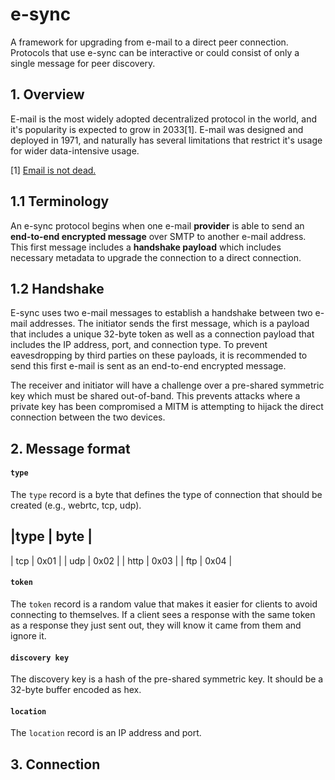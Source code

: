 # e-sync

A framework for upgrading from e-mail to a direct peer connection. Protocols that use e-sync can be interactive or could consist of only a single message for peer discovery.

## 1. Overview

E-mail is the most widely adopted decentralized protocol in the world, and it's popularity is expected to grow in 2033[1]. E-mail was designed and deployed in 1971, and naturally has several limitations that restrict it's usage for wider data-intensive usage. 

[1] [Email is not dead.](https://emailisnotdead.com)

## 1.1 Terminology

An e-sync protocol begins when one e-mail **provider** is able to send an **end-to-end encrypted message** over SMTP to another e-mail address. This first message includes a **handshake payload** which includes necessary metadata to upgrade the connection to a direct connection.

## 1.2 Handshake

E-sync uses two e-mail messages to establish a handshake between two e-mail addresses. The initiator sends the first message, which is a payload that includes a unique 32-byte token as well as a connection payload that includes the IP address, port, and connection type. To prevent eavesdropping by third parties on these payloads, it is recommended to send this first e-mail is sent as an end-to-end encrypted message. 

The receiver and initiator will have a challenge over a pre-shared symmetric key which must be shared out-of-band. This prevents attacks where a private key has been compromised a MITM is attempting to hijack the direct connection between the two devices.

## 2. Message format

#### `type` 

The `type` record is a byte that defines the type of connection that should be
created (e.g., webrtc, tcp, udp).

|type | byte | 
---------------
| tcp | 0x01 |
| udp | 0x02 |
| http | 0x03 |
| ftp | 0x04 |

#### `token`

The `token` record is a random value that makes it easier for clients to avoid
connecting to themselves. If a client sees a response with the same token as
a response they just sent out, they will know it came from them and ignore it. 

#### `discovery key`

The discovery key is a hash of the pre-shared symmetric key. It should be a 32-byte buffer encoded as hex.

#### `location`

The `location` record is an IP address and port.

## 3. Connection




